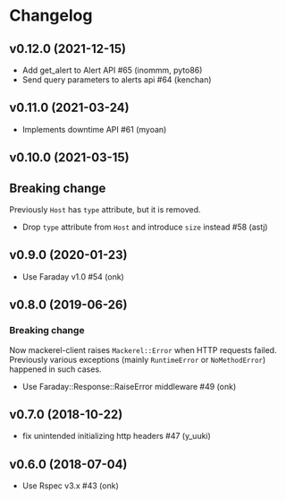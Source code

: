 # Changelog

## v0.12.0 (2021-12-15)

* Add get_alert to Alert API #65 (inommm, pyto86)
* Send query parameters to alerts api #64 (kenchan)

## v0.11.0 (2021-03-24)

* Implements downtime API #61 (myoan)

## v0.10.0 (2021-03-15)

## Breaking change

Previously `Host` has `type` attribute, but it is removed.

* Drop `type` attribute from `Host` and introduce `size` instead #58 (astj)

## v0.9.0 (2020-01-23)

* Use Faraday v1.0 #54 (onk)

## v0.8.0 (2019-06-26)

### Breaking change

Now mackerel-client raises `Mackerel::Error` when HTTP requests failed.
Previously various exceptions (mainly `RuntimeError` or `NoMethodError`) happened in such cases.

* Use Faraday::Response::RaiseError middleware #49 (onk)

## v0.7.0 (2018-10-22)

* fix unintended initializing http headers #47 (y_uuki)

## v0.6.0 (2018-07-04)

* Use Rspec v3.x #43 (onk)


